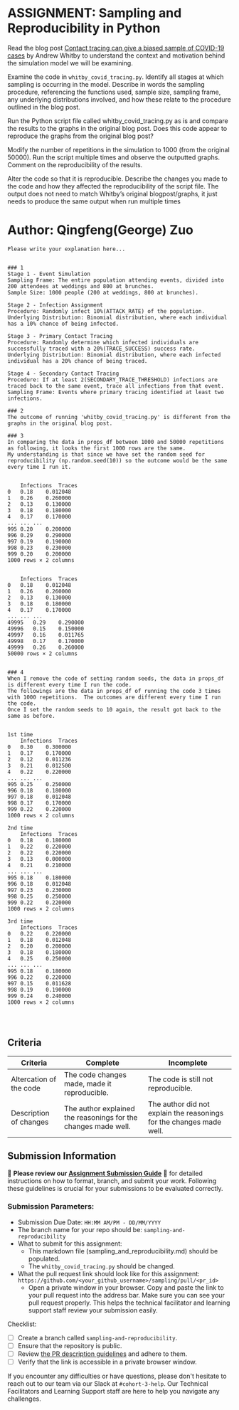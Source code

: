 # ASSIGNMENT: Sampling and Reproducibility in Python

Read the blog post [Contact tracing can give a biased sample of COVID-19 cases](https://andrewwhitby.com/2020/11/24/contact-tracing-biased/) by Andrew Whitby to understand the context and motivation behind the simulation model we will be examining.

Examine the code in `whitby_covid_tracing.py`. Identify all stages at which sampling is occurring in the model. Describe in words the sampling procedure, referencing the functions used, sample size, sampling frame, any underlying distributions involved, and how these relate to the procedure outlined in the blog post.

Run the Python script file called whitby_covid_tracing.py as is and compare the results to the graphs in the original blog post. Does this code appear to reproduce the graphs from the original blog post?

Modify the number of repetitions in the simulation to 1000 (from the original 50000). Run the script multiple times and observe the outputted graphs. Comment on the reproducibility of the results.

Alter the code so that it is reproducible. Describe the changes you made to the code and how they affected the reproducibility of the script file. The output does not need to match Whitby’s original blogpost/graphs, it just needs to produce the same output when run multiple times

# Author: Qingfeng(George) Zuo

```
Please write your explanation here...


### 1
Stage 1 - Event Simulation
Sampling Frame: The entire population attending events, divided into 200 attendees at weddings and 800 at brunches.
Sample Size: 1000 people (200 at weddings, 800 at brunches).

Stage 2 - Infection Assignment
Procedure: Randomly infect 10%(ATTACK_RATE) of the population.
Underlying Distribution: Binomial distribution, where each individual has a 10% chance of being infected.

Stage 3 - Primary Contact Tracing
Procedure: Randomly determine which infected individuals are successfully traced with a 20%(TRACE_SUCCESS) success rate.
Underlying Distribution: Binomial distribution, where each infected individual has a 20% chance of being traced.

Stage 4 - Secondary Contact Tracing
Procedure: If at least 2(SECONDARY_TRACE_THRESHOLD) infections are traced back to the same event, trace all infections from that event.
Sampling Frame: Events where primary tracing identified at least two infections.

### 2
The outcome of running 'whitby_covid_tracing.py' is different from the graphs in the original blog post.

### 3
In comparing the data in props_df between 1000 and 50000 repetitions as following, it looks the first 1000 rows are the same. 
My understanding is that since we have set the random seed for reproducibility (np.random.seed(10)) so the outcome would be the same every time I run it.


	Infections	Traces
0	0.18	0.012048
1	0.26	0.260000
2	0.13	0.130000
3	0.18	0.180000
4	0.17	0.170000
...	...	...
995	0.20	0.200000
996	0.29	0.290000
997	0.19	0.190000
998	0.23	0.230000
999	0.20	0.200000
1000 rows × 2 columns


	Infections	Traces
0	0.18	0.012048
1	0.26	0.260000
2	0.13	0.130000
3	0.18	0.180000
4	0.17	0.170000
...	...	...
49995	0.29	0.290000
49996	0.15	0.150000
49997	0.16	0.011765
49998	0.17	0.170000
49999	0.26	0.260000
50000 rows × 2 columns


### 4
When I remove the code of setting random seeds, the data in props_df is different every time I run the code. 
The followings are the data in props_df of running the code 3 times with 1000 repetitions.  The outcomes are different every time I run the code.
Once I set the random seeds to 10 again, the result got back to the same as before.


1st time
	Infections	Traces
0	0.30	0.300000
1	0.17	0.170000
2	0.12	0.011236
3	0.21	0.012500
4	0.22	0.220000
...	...	...
995	0.25	0.250000
996	0.18	0.180000
997	0.18	0.012048
998	0.17	0.170000
999	0.22	0.220000
1000 rows × 2 columns

2nd time
	Infections	Traces
0	0.18	0.180000
1	0.22	0.220000
2	0.22	0.220000
3	0.13	0.000000
4	0.21	0.210000
...	...	...
995	0.18	0.180000
996	0.18	0.012048
997	0.23	0.230000
998	0.25	0.250000
999	0.22	0.220000
1000 rows × 2 columns

3rd time
	Infections	Traces
0	0.22	0.220000
1	0.18	0.012048
2	0.20	0.200000
3	0.18	0.180000
4	0.25	0.250000
...	...	...
995	0.18	0.180000
996	0.22	0.220000
997	0.15	0.011628
998	0.19	0.190000
999	0.24	0.240000
1000 rows × 2 columns




```


## Criteria

|Criteria|Complete|Incomplete|
|--------|----|----|
|Altercation of the code|The code changes made, made it reproducible.|The code is still not reproducible.|
|Description of changes|The author explained the reasonings for the changes made well.|The author did not explain the reasonings for the changes made well.|

## Submission Information

🚨 **Please review our [Assignment Submission Guide](https://github.com/UofT-DSI/onboarding/blob/main/onboarding_documents/submissions.md)** 🚨 for detailed instructions on how to format, branch, and submit your work. Following these guidelines is crucial for your submissions to be evaluated correctly.

### Submission Parameters:
* Submission Due Date: `HH:MM AM/PM - DD/MM/YYYY`
* The branch name for your repo should be: `sampling-and-reproducibility`
* What to submit for this assignment:
    * This markdown file (sampling_and_reproducibility.md) should be populated.
    * The `whitby_covid_tracing.py` should be changed.
* What the pull request link should look like for this assignment: `https://github.com/<your_github_username>/sampling/pull/<pr_id>`
    * Open a private window in your browser. Copy and paste the link to your pull request into the address bar. Make sure you can see your pull request properly. This helps the technical facilitator and learning support staff review your submission easily.

Checklist:
- [ ] Create a branch called `sampling-and-reproducibility`.
- [ ] Ensure that the repository is public.
- [ ] Review [the PR description guidelines](https://github.com/UofT-DSI/onboarding/blob/main/onboarding_documents/submissions.md#guidelines-for-pull-request-descriptions) and adhere to them.
- [ ] Verify that the link is accessible in a private browser window.

If you encounter any difficulties or have questions, please don't hesitate to reach out to our team via our Slack at `#cohort-3-help`. Our Technical Facilitators and Learning Support staff are here to help you navigate any challenges.
